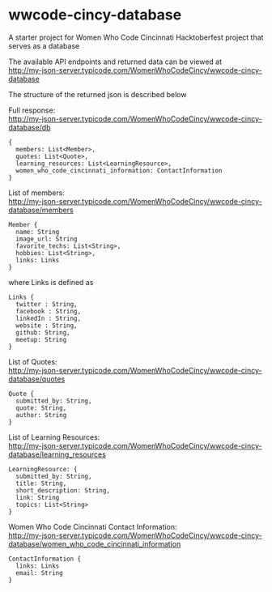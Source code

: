 # wwcode-cincy-database

A starter project for Women Who Code Cincinnati Hacktoberfest project that serves
as a database

The available API endpoints and returned data can be viewed at  
http://my-json-server.typicode.com/WomenWhoCodeCincy/wwcode-cincy-database 

The structure of the returned json is described below 

Full response:  
http://my-json-server.typicode.com/WomenWhoCodeCincy/wwcode-cincy-database/db

```
{
  members: List<Member>,
  quotes: List<Quote>,
  learning_resources: List<LearningResource>,
  women_who_code_cincinnati_information: ContactInformation
}
```
List of members:  
http://my-json-server.typicode.com/WomenWhoCodeCincy/wwcode-cincy-database/members

```
Member {
  name: String
  image_url: String
  favorite_techs: List<String>,
  hobbies: List<String>,
  links: Links
}
```
where Links is defined as 
```
Links {
  twitter : String,
  facebook : String,
  linkedIn : String,
  website : String, 
  github: String, 
  meetup: String
}
```
List of Quotes:  
http://my-json-server.typicode.com/WomenWhoCodeCincy/wwcode-cincy-database/quotes

```
Quote {
  submitted_by: String,
  quote: String,
  author: String
}
```
List of Learning Resources:  
http://my-json-server.typicode.com/WomenWhoCodeCincy/wwcode-cincy-database/learning_resources

```
LearningResource: {
  submitted_by: String,
  title: String,
  short_description: String,
  link: String
  topics: List<String>
}
```
Women Who Code Cincinnati Contact Information:  
http://my-json-server.typicode.com/WomenWhoCodeCincy/wwcode-cincy-database/women_who_code_cincinnati_information

```
ContactInformation {
  links: Links
  email: String 
}
```
